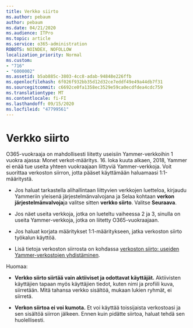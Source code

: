 ```yaml
---
title: Verkko siirto
ms.author: pebaum
author: pebaum
ms.date: 04/21/2020
ms.audience: ITPro
ms.topic: article
ms.service: o365-administration
ROBOTS: NOINDEX, NOFOLLOW
localization_priority: Normal
ms.custom:
- "716"
- "6000002"
ms.assetid: b5ab885c-3803-4cc8-adab-94848e226ffb
ms.openlocfilehash: 6f026f932bb35d12d32ce7eddf49e49a44db7f31
ms.sourcegitcommit: c6692ce0fa1358ec3529e59ca0ecdfdea4cdc759
ms.translationtype: MT
ms.contentlocale: fi-FI
ms.lasthandoff: 09/15/2020
ms.locfileid: "47799561"
---
```

# <a name="network-migration"></a>Verkko siirto

O365-vuokraaja on mahdollisesti liitetty useisiin Yammer-verkkoihin 1 vuokra ajassa: Monet verkot-määritys. 16. loka kuuta alkaen, 2018, Yammer ei enää tue useita yhteen vuokraajaan liittyviä Yammer-verkkoja. Voit suorittaa verkoston siirron, jotta pääset käyttämään haluamaasi 1:1-määritystä.
  
- Jos haluat tarkastella alihallintaan liittyvien verkkojen luetteloa, kirjaudu Yammeriin yleisenä järjestelmänvalvojana ja Selaa kohtaan **verkon järjestelmänvalvoja**ja valitse sitten **verkko siirto**. Valitse **Seuraava**.

- Jos näet useita verkkoja, jotka on lueteltu vaiheessa 2 ja 3, sinulla on useita Yammer-verkkoja, jotka on liitetty O365-vuokraajaan.

- Jos haluat korjata määritykset 1:1-määritykseen, jatka verkoston siirto työkalun käyttöä.

- Lisä tietoja verkoston siirrosta on kohdassa [verkoston siirto: useiden Yammer-verkostojen yhdistäminen](https://docs.microsoft.com/yammer/configure-your-yammer-network/consolidate-multiple-yammer-networks).

Huomaa:
  
- **Verkko siirto siirtää vain aktiiviset ja odottavat käyttäjät.** Aktiivisten käyttäjien tapaan myös käyttäjien tiedot, kuten nimi ja profiili kuva, siirretään. Mitä tahansa verkko sisältöä, mukaan lukien ryhmät, ei siirretä.

- **Verkon siirtoa ei voi kumota.** Et voi käyttää toissijaista verkostoasi ja sen sisältöä siirron jälkeen. Ennen kuin pidätte siirtoa, haluat tehdä sen huolellisesti.
